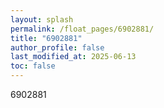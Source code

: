 ```yaml
---
layout: splash
permalink: /float_pages/6902881/
title: "6902881"
author_profile: false
last_modified_at: 2025-06-13
toc: false
---
```

 
6902881
